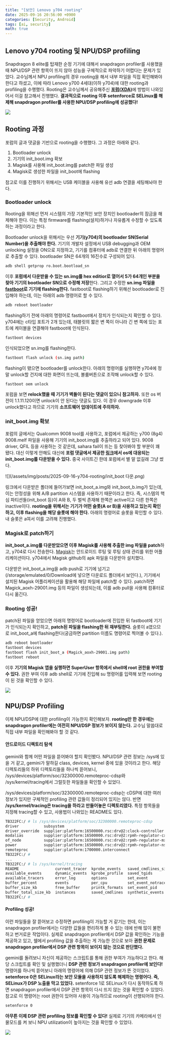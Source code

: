 ```yaml
---
title: "[보안] Lenovo y704 rooting"
date: 2025-09-16 20:56:00 +0900
categories: [Security, Android]
tags: [ai, security]
math: true
---
```


## Lenovo y704 rooting 및 NPU/DSP profiling

Snapdragon 8 elite를 탑재한 순정 기기에 대해서 snapdragon profiler를 사용했을 때 NPU/DSP 관련 항목이 뜨지 않아 성능을 구체적으로 파악하기 어렵다는 문제가 있었다. 교수님께서 NPU profiling의 경우 rooting을 해서 내부 파일을 직접 확인해봐야 한다고 하셨고, 이에 따라 Lenovo y700 4세대(이하 y704)에 대한 rooting과 profiling을 수행했다. Rooting은 교수님께서 공유해주신 [**포럼(XDA)**](https://xdaforums.com/t/lenovo-legion-y700-4th-generation-tb322fc-8g4-unlock-bootloader.4743906/)에 방법이 나와있어서 이걸 참고해서 진행했다. **결과적으로 rooting 이후 setenforce로 SELinux를 해제해 snapdragon profiler를 사용한 NPU/DSP profiling에 성공했다!**

![](/assets/img/posts/2025-09-16-y704-rooting/dsp.png)

## Rooting 과정

포럼의 글과 댓글을 기반으로 rooting을 수행했다. 그 과정은 아래와 같다.

1. Bootloader unlock
2. 기기의 init_boot.img 확보
3. Magisk를 사용해 init_boot.img를 patch한 파일 생성
4. Magisk로 생성한 파일을 init_boot에 flashing

참고로 이를 진행하기 위해서는 USB 케이블을 사용해 유선 adb 연결을 세팅해놔야 한다.

### Bootloader unlock

Rooting을 위해선 먼저 시스템의 가장 기본적인 보안 장치인 bootloader의 잠금을 해제해야 한다. 이는 특정 firmware를 flashing(설치)하거나 자유롭게 수정할 수 있도록 하는 과정이라고 한다.

Bootloader unlock을 위해서는 우선 **기기(y704)의 bootloader SN(Serial Number)을 추출해야 한다.** 기기의 개발자 설정에서 USB debugging과 OEM unlocking 설정을 ON으로 지정하고, 기기를 컴퓨터에 adb로 연결한 뒤 아래의 명령어로 추출할 수 있다. bootloader SN은 64개의 16진수로 구성되어 있다.

```bash
adb shell getprop ro.boot.bootload_sn
```

이후 **포럼에서 다운받을 수 있는 sn.img를 hex editior로 열어서 5가 64개인 부분을 찾아 기기의 bootloader SN으로 수정해 저장**한다. 그리고 수정한 **sn.img 파일을 [fastboot](https://coding-by-head.tistory.com/entry/adb-fastboot)로 기기에 flashing한다.** fastboot로 flashing하기 위해선 bootloader로 진입해야 하는데, 이는 아래의 adb 명령어로 할 수 있다.

```bash
adb reboot bootloader
```

flashing하기 전에 아래의 명령어로 fastboot에서 장치가 인식되는지 확인할 수 있다. y704에는 c타입 포트가 2개 있는데, 태블릿의 짧은 변 쪽이 아니라 긴 변 쪽에 있는 포트에 케이블을 연결해야 fastboot에 인식된다.

```bash
fastboot devices
```

인식되었으면 sn.img를 flashing한다.

```bash
fastboot flash unlock (sn.img path)
```

flashing이 됐으면 bootloader를 unlock한다. 아래의 명령어를 실행하면 y704에 정말 unlock할 건지에 대한 화면이 뜨는데, 볼륨버튼으로 조작해 unlock할 수 있다.

```bash
fastboot oem unlock
```

포럼을 보면 **relock했을 때 기기가 벽돌이 된다는 댓글이 있으니 참고하자.** 또한 os 버전이 1.1.11.120이면 unlock이 안 된다는 댓글도 있다. 이 경우 downgrade 이후 unlock했다고 하므로 기기의 **소프트웨어 업데이트에 주의하자.**

### init_boot.img 확보

포럼의 글에서는 Qualcomm 9008 tool를 사용하고, 포럼에서 제공하는 y700 (8g4) 9008.melf 파일을 사용해 기기의 init_boot.img를 추출하라고 되어 있다. 9008 driver, QFIL 등을 사용하는 것 같은데, sahara fail이 뜨는 등 찾아봐야 할 부분이 꽤 됐다. 대신 이렇게 안해도 대신에 **포럼 댓글에서 제공한 [링크](https://www.123865.com/s/ArPqVv-9pGsh)에서 os에 대응되는 init_boot.img를 다운받을 수 있다.** 중국 사이트긴 한데 포럼에서 별 말 없길래 그냥 썼다.

![](/assets/img/posts/2025-09-16-y704-rooting/init_boot 다운.png)

링크에서 다운받은 폴더에 들어가보면 init_boot_a.img와 init_boot_b.img가 있는데, 이는 안정성을 위해 A/B partition 시스템을 사용하기 때문이라고 한다. 즉, 시스템의 핵심 파티션들(init_boot 등)이 A와 B, 두 벌씩 존재해 한쪽은 active이고 다른 한쪽은 inactive이다. **rooting을 위해서는 기기가 어떤 슬롯(A or B)을 사용하고 있는지 확인하고, 이후 flashing을 해당 슬롯에 해야 한다.** 아래의 명령어로 슬롯을 확인할 수 있다. 내 슬롯은 a여서 이를 고려해 진행했다.

### Magisk로 patch하기

**init_boot_a.img를 다운받았으면 이후 Magisk를 사용해 추출한 img 파일을 patch**하고, y704로 다시 전송한다. [Magisk](https://github.com/topjohnwu/Magisk)는 안드로이드 루팅 및 루팅 상태 관리를 위한 어플리케이션이다. y704에서 Magisk github의 apk 파일을 다운받아 설치했다. 

다운받은 init_boot_a.img을 adb push로 기기에 넘기고(/storage/emulated/0/Download에 넣으면 다운로드 폴더에서 보인다.), 기기에서 설치된 Magisk 어플리케이션을 활용해 해당 파일에 patch할 수 있다. patch하면 Magick_aoxh-29001.img 등의 파일이 생성되는데, 이를 adb pull을 사용해 컴퓨터로 다시 옮긴다.

### Rooting 성공!

patch된 파일을 얻었으면 아래의 명령어로 bootloader에 진입한 뒤 fastboot에 기기가 인식되는지 확인하고, **patch된 파일을 flashing한 뒤 재부팅한다.** 슬롯이 a였으므로 init_boot_a에 flashing한다(궁금하면 partition 이름도 명령어로 찍어볼 수 있다.).

```bash
adb reboot bootloader
fastboot devices
fastboot flash init_boot_a (Magick_aoxh-29001.img path)
fastboot reboot
```

이후 **기기의 Magisk 앱을 실행하면 SuperUser 항목에서 shell에 root 권한을 부여할 수 있다.** 권한 부여 이후 adb shell로 기기에 진입해 su 명령어를 입력해 보면 rooting이 된 것을 확인할 수 있다.

![](/assets/img/posts/2025-09-16-y704-rooting/rooted.png)


## NPU/DSP Profiling

이제 NPU/DSP에 대한 profiling이 가능한지 확인해보자. **rooting만 한 경우에는 snapdragon profiler에는 여전히 NPU/DSP 정보가 보이지 않는다.** 교수님 말씀대로 직접 내부 파일을 확인해봐야 할 것 같다.

#### 안드로이드 디렉토리 탐색

gemini와 함께 어떤 파일을 뜯어봐야 할지 확인봤다. NPU/DSP 관련 정보는 /sys에 있을 거 같고, gemini가 말하길 class, devices, kernel 중에 있을 것이라고 한다. 해당 디렉토리들의 하위 디렉토리들을 하나씩 뜯어보니, /sys/devices/platform/soc/32300000.remoteproc-cdsp와 /sys/kernel/tracing에서 그럴듯한 파일들을 확인할 수 있었다.

/sys/devices/platform/soc/32300000.remoteproc-cdsp는 cDSP에 대한 여러 정보가 있지만 구체적인 profiling 관련 값들이 정리되어 있지는 않다. 반면 **/sys/kernel/tracing은 tracing을 하라고 만들어놓은 디렉토리였다.** 특정 항목들을 지정해 tracing할 수 있고, 사용법이 나와있는 README도 있다.

```bash
TB322FC:/ # ls /sys/devices/platform/soc/32300000.remoteproc-cdsp
driver           subsystem                                                   supplier:platform:320c0000.interconnect  txn_id
driver_override  supplier:platform:16500000.rsc:drv@2:clock-controller       supplier:platform:soc:interconnect@1     uevent
modalias         supplier:platform:16500000.rsc:drv@2:rpmh-regulator-cxlvl   supplier:platform:soc:qcom,smp2p-cdsp    wakeup
of_node          supplier:platform:16500000.rsc:drv@2:rpmh-regulator-mxclvl  supplier:regulator:regulator.11
power            supplier:platform:16500000.rsc:drv@2:rpmh-regulator-nsplvl  supplier:regulator:regulator.18
remoteproc       supplier:platform:1700000.interconnect                      supplier:regulator:regulator.9
TB322FC:/ # 
...
TB322FC:/ # ls /sys/kernel/tracing
README                current_tracer  kprobe_events   saved_cmdlines_size    timestamp_mode    trace_pipe
available_events      dynamic_events  kprobe_profile  saved_tgids            trace             tracing_cpumask
available_tracers     error_log       options         set_event              trace_clock       tracing_on
buffer_percent        events          per_cpu         set_event_notrace_pid  trace_marker      tracing_thresh
buffer_size_kb        free_buffer     printk_formats  set_event_pid          trace_marker_raw  uprobe_events
buffer_total_size_kb  instances       saved_cmdlines  synthetic_events       trace_options     uprobe_profile
TB322FC:/ # 
```

#### Profiling 성공!

이런 파일들을 잘 뜯어보고 수정하면 profiling이 가능할 거 같기는 한데, 이는 snapdragon profiler에서는 다양한 값들을 편리하게 볼 수 있는 데에 반해 많이 불편하고 번거로운 작업이다. 실제로 snapdragon profiler에서 DSP 값을 확인하는 기능을 제공하고 있고, 쉘에서 profiling 값을 추출하는 게 가능한 것으로 보아 **권한 문제로 snapdragon profiler에서 DSP 관련 항목이 보이지 않는 것으로 판단했다.**

gemini를 돌려보니 자신이 제공하는 스크립트를 통해 권한 부여가 가능하다고 한다. 해당 스크립트를 확인 및 실행했더니 **DSP 관련 정보가 snapdragon profiler에 보인다!** 명령어를 하나씩 뜯어보니 아래의 명령어에 의해 DSP 관련 정보가 뜬 것이었다. **setenforce 0은 SELinux라는 보안 모듈을 사용하지 않도록 해제하는 명령어다. 즉, SELinux가 DSP 노출을 막고 있었다.** setenforce 1로 SELinux가 다시 동작하도록 하면 snapdragon profiler에서 DSP 관련 항목이 다시 뜨지 않는 것을 확인할 수 있었다. 참고로 이 명령어는 root 권한이 있어야 사용이 가능하므로 rooting이 선행되어야 한다.

```bash
setenforce 0
```

**아무튼 이제 DSP 관련 profiling 정보를 확인할 수 있다!** 실제로 기기의 카메라에서 인물모드를 켜 보니 NPU utilization이 높아지는 것을 확인할 수 있었다.

![](/assets/img/posts/2025-09-16-y704-rooting/dsp.png)

